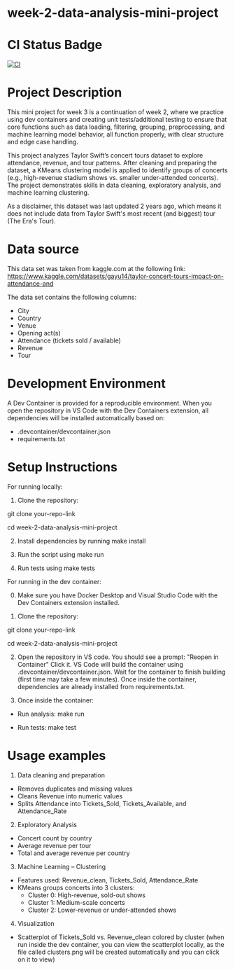 # week-2-data-analysis-mini-project

# CI Status Badge

[![CI](https://github.com/jordanandrewww/week-2-data-analysis-mini-project/actions/workflows/main.yml/badge.svg)](https://github.com/jordanandrewww/week-2-data-analysis-mini-project/actions/workflows/main.yml)

# Project Description

This mini project for week 3 is a continuation of week 2, where we practice using dev containers
and creating unit tests/additional testing to ensure that core functions such as data loading, filtering, grouping, preprocessing, and machine learning model behavior, all function properly,
with clear structure and edge case handling.

This project analyzes Taylor Swift’s concert tours dataset to explore attendance, revenue, and tour patterns. After cleaning and preparing the dataset, a KMeans clustering model is applied to identify groups of concerts (e.g., high-revenue stadium shows vs. smaller under-attended concerts). The project demonstrates skills in data cleaning, exploratory analysis, and machine learning clustering.

As a disclaimer, this dataset was last updated 2 years ago, which means it does not include data from Taylor Swift's most recent (and biggest) tour (The Era's Tour).

# Data source

This data set was taken from kaggle.com at the following link: https://www.kaggle.com/datasets/gayu14/taylor-concert-tours-impact-on-attendance-and

The data set contains the following columns:

- City
- Country
- Venue
- Opening act(s)
- Attendance (tickets sold / available)
- Revenue
- Tour

# Development Environment

A Dev Container is provided for a reproducible environment. When you open the repository in VS Code with the Dev Containers extension, all dependencies will be installed automatically based on:

- .devcontainer/devcontainer.json
- requirements.txt

# Setup Instructions

For running locally:

1. Clone the repository: 

git clone your-repo-link

cd week-2-data-analysis-mini-project

2. Install dependencies by running make install

3. Run the script using make run

4. Run tests using make tests

For running in the dev container:

0. Make sure you have Docker Desktop and Visual Studio Code with the Dev Containers extension installed.

1. Clone the repository: 

git clone your-repo-link

cd week-2-data-analysis-mini-project

2. Open the repository in VS code. You should see a prompt: "Reopen in Container"
Click it. VS Code will build the container using .devcontainer/devcontainer.json. Wait for the container to finish building (first time may take a few minutes). Once inside the container, dependencies are already installed from requirements.txt.

3. Once inside the container:

- Run analysis: make run

- Run tests: make test

# Usage examples

1. Data cleaning and preparation

- Removes duplicates and missing values
- Cleans Revenue into numeric values
- Splits Attendance into Tickets_Sold, Tickets_Available, and Attendance_Rate

2. Exploratory Analysis

- Concert count by country
- Average revenue per tour
- Total and average revenue per country

3. Machine Learning – Clustering

- Features used: Revenue_clean, Tickets_Sold, Attendance_Rate
- KMeans groups concerts into 3 clusters:
    - Cluster 0: High-revenue, sold-out shows
    - Cluster 1: Medium-scale concerts
    - Cluster 2: Lower-revenue or under-attended shows

4. Visualization

- Scatterplot of Tickets_Sold vs. Revenue_clean colored by cluster (when run inside the dev
container, you can view the scatterplot locally, as the file called clusters.png will be created
automatically and you can click on it to view)
